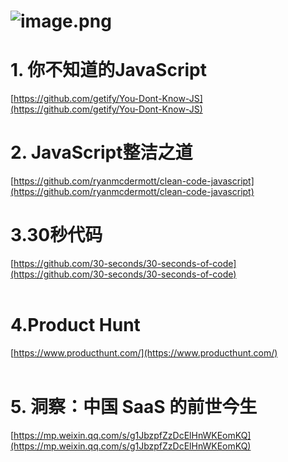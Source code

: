 # ![image.png](https://cdn.nlark.com/yuque/0/2021/png/132503/1625798241480-72e93efa-35e9-4fa6-964d-e323f7a56fdd.png#clientId=u799152f9-f254-4&from=paste&height=468&id=u811b19de&margin=%5Bobject%20Object%5D&name=image.png&originHeight=566&originWidth=800&originalType=binary&ratio=1&size=235391&status=done&style=none&taskId=u9f7fedc8-d030-4947-bb3e-f2e6e80e6ca&width=661)
# 1. 你不知道的JavaScript
[https://github.com/getify/You-Dont-Know-JS](https://github.com/getify/You-Dont-Know-JS) <br />

# 2. JavaScript整洁之道
[https://github.com/ryanmcdermott/clean-code-javascript](https://github.com/ryanmcdermott/clean-code-javascript) <br />

# 3.30秒代码
[https://github.com/30-seconds/30-seconds-of-code](https://github.com/30-seconds/30-seconds-of-code) <br />​<br />
# 4.Product Hunt
[https://www.producthunt.com/](https://www.producthunt.com/)<br />​<br />
# 5. 洞察：中国 SaaS 的前世今生
[https://mp.weixin.qq.com/s/g1JbzpfZzDcElHnWKEomKQ](https://mp.weixin.qq.com/s/g1JbzpfZzDcElHnWKEomKQ)

